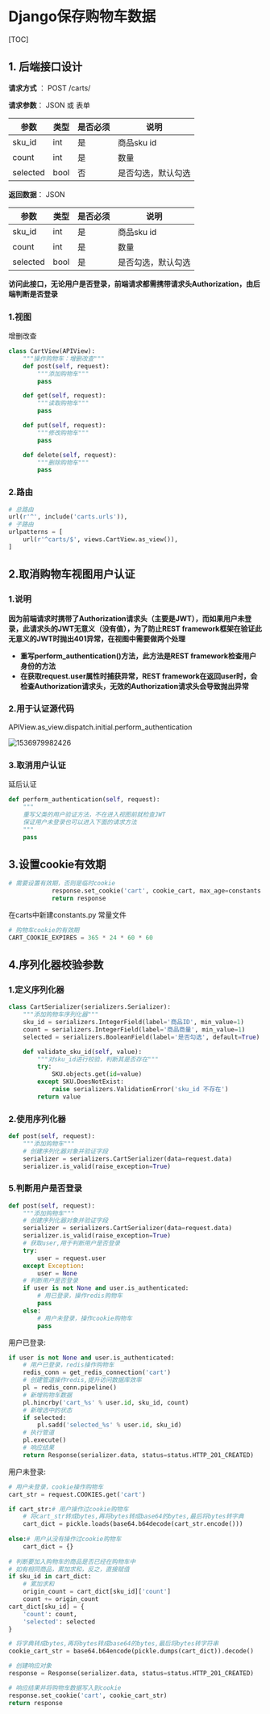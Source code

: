 # Django保存购物⻋数据

[TOC]

## 1. 后端接口设计

**请求方式** ： POST /carts/

**请求参数**： JSON 或 表单

| 参数     | 类型 | 是否必须 | 说明               |
| -------- | ---- | -------- | ------------------ |
| sku_id   | int  | 是       | 商品sku id         |
| count    | int  | 是       | 数量               |
| selected | bool | 否       | 是否勾选，默认勾选 |

**返回数据**： JSON

| 参数     | 类型 | 是否必须 | 说明               |
| -------- | ---- | -------- | ------------------ |
| sku_id   | int  | 是       | 商品sku id         |
| count    | int  | 是       | 数量               |
| selected | bool | 是       | 是否勾选，默认勾选 |

**访问此接口，无论用户是否登录，前端请求都需携带请求头Authorization，由后端判断是否登录**

### 1.视图

增删改查

```python
class CartView(APIView):
    """操作购物⻋：增删改查"""
    def post(self, request):
        """添加购物⻋"""
        pass

    def get(self, request):
        """读取购物⻋"""
        pass

    def put(self, request):
        """修改购物⻋"""
        pass

    def delete(self, request):
        """删除购物⻋"""
        pass
```

### 2.路由

```python
# 总路由
url(r'^', include('carts.urls')),
# 子路由
urlpatterns = [
    url(r'^carts/$', views.CartView.as_view()),
]
```

## 2.取消购物⻋视图⽤户认证

### 1.说明

**因为前端请求时携带了Authorization请求头（主要是JWT），而如果用户未登录，此请求头的JWT无意义（没有值），为了防止REST framework框架在验证此无意义的JWT时抛出401异常，在视图中需要做两个处理**

- **重写perform_authentication()方法，此方法是REST framework检查用户身份的方法**
- **在获取request.user属性时捕获异常，REST framework在返回user时，会检查Authorization请求头，无效的Authorization请求头会导致抛出异常**

### 2.⽤于认证源代码

APIView.as_view.dispatch.initial.perform_authentication

![1536979982426](C:\Users\Administrator\AppData\Roaming\Typora\typora-user-images\1536979982426.png)

### 3.取消⽤户认证

延后认证

```python
def perform_authentication(self, request):
    """
    重写⽗类的⽤户验证⽅法，不在进⼊视图前就检查JWT
    保证⽤户未登录也可以进⼊下⾯的请求⽅法
    """
    pass
```

## 3.设置cookie有效期

```python
# 需要设置有效期，否则是临时cookie
            response.set_cookie('cart', cookie_cart, max_age=constants.CART_COOKIE_EXPIRES)
            return response
```

在carts中新建constants.py 常量文件

```python
# 购物车cookie的有效期
CART_COOKIE_EXPIRES = 365 * 24 * 60 * 60
```

## 4.序列化器校验参数

### 1.定义序列化器

```python
class CartSerializer(serializers.Serializer):
    """添加购物车序列化器"""
    sku_id = serializers.IntegerField(label='商品ID', min_value=1)
    count = serializers.IntegerField(label='商品商量', min_value=1)
    selected = serializers.BooleanField(label='是否勾选', default=True)

    def validate_sku_id(self, value):
        """对sku_id进行校验，判断其是否存在"""
        try:
            SKU.objects.get(id=value)
        except SKU.DoesNotExist:
            raise serializers.ValidationError('sku_id 不存在')
        return value
```

### 2.使⽤序列化器

```python
def post(self, request):
    """添加购物⻋"""
    # 创建序列化器对象并验证字段
    serializer = serializers.CartSerializer(data=request.data)
    serializer.is_valid(raise_exception=True)
```

### 5.判断⽤户是否登录

```python
def post(self, request):
    """添加购物⻋"""
    # 创建序列化器对象并验证字段
    serializer = serializers.CartSerializer(data=request.data)
    serializer.is_valid(raise_exception=True)
    # 获取user,⽤于判断⽤户是否登录
    try:
        user = request.user
    except Exception:
        user = None
    # 判断⽤户是否登录
    if user is not None and user.is_authenticated:
        # ⽤已登录，操作redis购物⻋
        pass
    else:
        # ⽤户未登录，操作cookie购物⻋
        pass
```

⽤户已登录:

```python
if user is not None and user.is_authenticated:
    # ⽤户已登录，redis操作购物⻋
    redis_conn = get_redis_connection('cart')
    # 创建管道操作redis,提升访问数据库效率
    pl = redis_conn.pipeline()
    # 新增购物⻋数据
    pl.hincrby('cart_%s' % user.id, sku_id, count)
    # 新增选中的状态
    if selected:
        pl.sadd('selected_%s' % user.id, sku_id)
 	# 执⾏管道
	pl.execute()
 	# 响应结果
 	return Response(serializer.data, status=status.HTTP_201_CREATED)
```

⽤户未登录:

```python
# ⽤户未登录，cookie操作购物⻋
cart_str = request.COOKIES.get('cart')

if cart_str:# ⽤户操作过cookie购物⻋
    # 将cart_str转成bytes,再将bytes转成base64的bytes,最后将bytes转字典
	cart_dict = pickle.loads(base64.b64decode(cart_str.encode()))
    
else:# ⽤户从没有操作过cookie购物⻋
    cart_dict = {}
    
# 判断要加⼊购物⻋的商品是否已经在购物⻋中
# 如有相同商品，累加求和，反之，直接赋值
if sku_id in cart_dict:
    # 累加求和
    origin_count = cart_dict[sku_id]['count']
    count += origin_count
cart_dict[sku_id] = {
    'count': count,
    'selected': selected
}

# 将字典转成bytes,再将bytes转成base64的bytes,最后将bytes转字符串
cookie_cart_str = base64.b64encode(pickle.dumps(cart_dict)).decode()

# 创建响应对象
response = Response(serializer.data, status=status.HTTP_201_CREATED)

# 响应结果并将购物⻋数据写⼊到cookie
response.set_cookie('cart', cookie_cart_str)
return response
```

